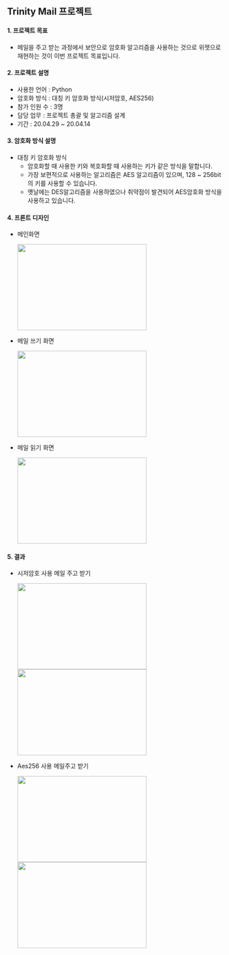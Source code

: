 
## Trinity Mail 프로젝트



#### 1. 프로젝트 목표
* 메일을 주고 받는 과정에서 보안으로 암호화 알고리즘을 사용하는 것으로 위젯으로 재현하는 것이 이번 프로젝트 목표입니다.



#### 2. 프로젝트 설명
* 사용한 언어 : Python
* 암호화 방식 : 대칭 키 암호화 방식(시저암호, AES256)
* 참가 인원 수 : 3명
* 담당 업무 : 프로젝트 총괄 및 알고리즘 설계
* 기간 : 20.04.29 ~ 20.04.14



#### 3. 암호화 방식 설명
* 대칭 키 암호화 방식
    + 암호화할 때 사용한 키와 복호화할 때 사용하는 키가 같은 방식을 말합니다.
    + 가장 보편적으로 사용하는 알고리즘은 AES 알고리즘이 있으며, 128 ~ 256bit의 키를 사용할 수 있습니다.
    + 옛날에는 DES알고리즘을 사용하였으나 취약점이 발견되어 AES암호화 방식을 사용하고 있습니다.



#### 4. 프론트 디자인
* 메인화면 

    <img src="https://user-images.githubusercontent.com/69491771/89858451-b805de80-dbd9-11ea-9e40-0bd5bcfe7fb4.png" width="300" height="200">

* 메일 쓰기 화면

    <img src="https://user-images.githubusercontent.com/69491771/89858849-9822ea80-dbda-11ea-9c09-4edf46db465a.png" width="300" height="200">

* 메일 읽기 화면

    <img src="https://user-images.githubusercontent.com/69491771/89858838-90fbdc80-dbda-11ea-96a3-d72461a63a6c.png" width="300" height="200">



#### 5. 결과
* 시저암호 사용 메일 주고 받기

    <img src="https://user-images.githubusercontent.com/69491771/89859126-3d3dc300-dbdb-11ea-8c30-51db0aad5a02.png" width="300" height="200">
    <img src="https://user-images.githubusercontent.com/69491771/89859138-4169e080-dbdb-11ea-9ca7-932c4226f301.png" width="300" height="200">

* Aes256 사용 메일주고 받기

    <img src="https://user-images.githubusercontent.com/69491771/89859140-43cc3a80-dbdb-11ea-9fdd-373f48bf8d8f.png" width="300" height="200">
    <img src="https://user-images.githubusercontent.com/69491771/89859142-44fd6780-dbdb-11ea-8c6e-e6ebc409a284.png" width="300" height="200">
